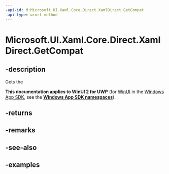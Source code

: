 ```yaml
---
-api-id: M:Microsoft.UI.Xaml.Core.Direct.XamlDirect.GetCompat
-api-type: winrt method
---
```


# Microsoft.UI.Xaml.Core.Direct.XamlDirect.GetCompat

<!--
public static Microsoft.UI.Xaml.Core.Direct.IXamlDirect GetCompat ();
-->

## -description

Gets the 

**This documentation applies to WinUI 2 for UWP** (for [WinUI](/windows/apps/winui/winui3/) in the [Windows App SDK](/windows/apps/windows-app-sdk/), see the **[Windows App SDK namespaces](/windows/windows-app-sdk/api/winrt/)**).

## -returns

## -remarks

## -see-also

## -examples

